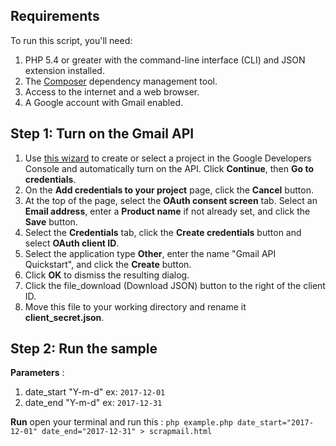 ## Requirements
To run this script, you'll need:

1. PHP 5.4 or greater with the command-line interface (CLI) and JSON extension installed.
1. The [Composer](https://getcomposer.org/) dependency management tool.
1. Access to the internet and a web browser.
1. A Google account with Gmail enabled.

## Step 1: Turn on the Gmail API

1. Use [this wizard](https://console.developers.google.com/start/api?id=gmail) to create or select a project in the Google Developers Console and automatically turn on the API. Click **Continue**, then **Go to credentials**.
1. On the **Add credentials to your project** page, click the **Cancel** button.
1. At the top of the page, select the **OAuth consent screen** tab. Select an **Email address**, enter a **Product name** if not already set, and click the **Save** button.
1. Select the **Credentials** tab, click the **Create credentials** button and select **OAuth client ID**.
1. Select the application type **Other**, enter the name "Gmail API Quickstart", and click the **Create** button.
1. Click **OK** to dismiss the resulting dialog.
1. Click the file_download (Download JSON) button to the right of the client ID.
1. Move this file to your working directory and rename it **client_secret.json**.

## Step 2: Run the sample

**Parameters** :
1. date_start "Y-m-d" ex: `2017-12-01`
1. date_end "Y-m-d" ex: `2017-12-31`

**Run**
open your terminal and run this :
`php example.php date_start="2017-12-01" date_end="2017-12-31" > scrapmail.html`


